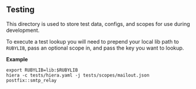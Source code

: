 ## Testing
This directory is used to store test data, configs, and scopes for use during development.

To execute a test lookup you will need to prepend your local lib path to `RUBYLIB`, pass an optional scope in, and pass the key you want to lookup.

**Example**
```
export RUBYLIB=lib:$RUBYLIB
hiera -c tests/hiera.yaml -j tests/scopes/mailout.json postfix::smtp_relay
```
